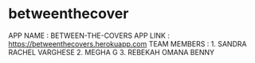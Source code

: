 # betweenthecover

APP NAME : BETWEEN-THE-COVERS
APP LINK : https://betweenthecovers.herokuapp.com
TEAM MEMBERS : 1. SANDRA RACHEL VARGHESE
               2. MEGHA G
               3. REBEKAH OMANA BENNY
